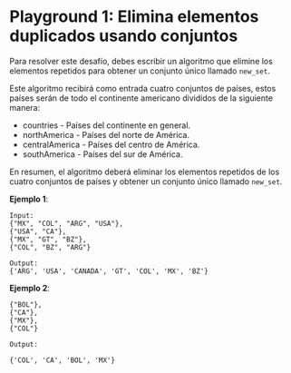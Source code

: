 # Playground 1: Elimina elementos duplicados usando conjuntos

Para resolver este desafío, debes escribir un algoritmo que elimine los elementos repetidos para obtener un conjunto único llamado `new_set`.

Este algoritmo recibirá como entrada cuatro conjuntos de países, estos países serán de todo el continente americano divididos de la siguiente manera:

- countries - Países del continente en general.
- northAmerica - Países del norte de América.
- centralAmerica - Países del centro de América.
- southAmerica - Países del sur de América.

En resumen, el algoritmo deberá eliminar los elementos repetidos de los cuatro conjuntos de países y obtener un conjunto único llamado `new_set`.

**Ejemplo 1**:

```text
Input:
{"MX", "COL", "ARG", "USA"},
{"USA", "CA"},
{"MX", "GT", "BZ"},
{"COL", "BZ", "ARG"}

Output:
{'ARG', 'USA', 'CANADA', 'GT', 'COL', 'MX', 'BZ'}
```

**Ejemplo 2**:

```text
{"BOL"},
{"CA"},
{"MX"},
{"COL"}

Output:

{'COL', 'CA', 'BOL', 'MX'}
```
